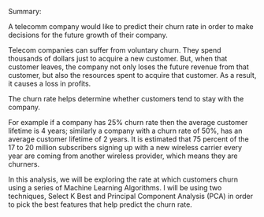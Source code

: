 Summary:

A telecomm company would like to predict their churn rate in order to make decisions for the future growth of their company.  

Telecom companies can suffer from voluntary churn. They spend thousands of dollars just to acquire a new customer.  But, when that customer leaves, the company not only loses the future revenue from that customer, but also the resources spent to acquire that customer.  As a result, it causes a loss in profits.

The churn rate helps determine whether customers tend to stay with the company.  

For example if a company has 25% churn rate then the average customer lifetime is 4 years; similarly a company with a churn rate of 50%, has an average customer lifetime of 2 years. It is estimated that 75 percent of the 17 to 20 million subscribers signing up with a new wireless carrier every year are coming from another wireless provider, which means they are churners. 

In this analysis, we will be exploring the rate at which customers churn using a series of Machine Learning Algorithms.  I will be using two techniques, Select K Best and Principal Component Analysis (PCA) in order to pick the best features that help predict the churn rate.  


